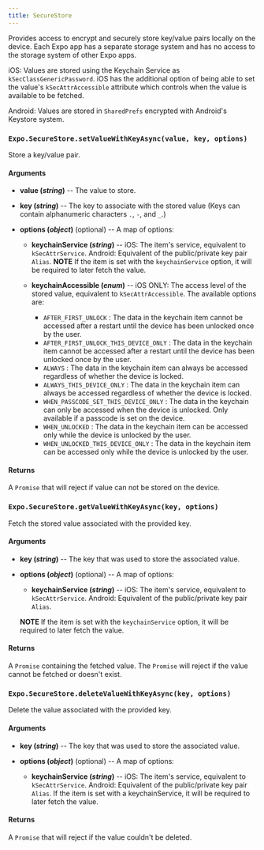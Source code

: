 ```yaml
---
title: SecureStore
---
```


Provides access to encrypt and securely store key/value pairs locally on the device.  Each Expo app has a separate storage system and has no access to the storage system of other Expo apps. 

iOS:  Values are stored using the Keychain Service as `kSecClassGenericPassword`.  iOS has the additional option of being able to set the value's `kSecAttrAccessible` attribute which controls when the value is available to be fetched.

Android:  Values are stored in `SharedPrefs` encrypted with Android's Keystore system.

### `Expo.SecureStore.setValueWithKeyAsync(value, key, options)`

Store a key/value pair.

#### Arguments

-   **value (_string_)** -- The value to store.

- **key (_string_)** -- The key to associate with the stored value (Keys can contain alphanumeric characters `.`, `-`, and `_`.)

-   **options (_object_)** (optional) -- A map of options:

    -   **keychainService (_string_)** -- 
      iOS: The item's service, equivalent to `kSecAttrService`.
      Android: Equivalent of the public/private key pair `Alias`.
      **NOTE** If the item is set with the `keychainService` option, it will be required to later fetch the value.

    -   **keychainAccessible (_enum_)** -- iOS ONLY: The access level of the stored value, equivalent to `kSecAttrAccessible`.  The available options are:
        - `AFTER_FIRST_UNLOCK` : The data in the keychain item cannot be accessed after a restart until the device has been unlocked once by the user.
        - `AFTER_FIRST_UNLOCK_THIS_DEVICE_ONLY` : The data in the keychain item cannot be accessed after a restart until the device has been unlocked once by the user.
        - `ALWAYS` : The data in the keychain item can always be accessed regardless of whether the device is locked.
        - `ALWAYS_THIS_DEVICE_ONLY` : The data in the keychain item can always be accessed regardless of whether the device is locked.
        - `WHEN_PASSCODE_SET_THIS_DEVICE_ONLY` : The data in the keychain can only be accessed when the device is unlocked. Only available if a passcode is set on the device.
        - `WHEN_UNLOCKED` : The data in the keychain item can be accessed only while the device is unlocked by the user.
        - `WHEN_UNLOCKED_THIS_DEVICE_ONLY` : The data in the keychain item can be accessed only while the device is unlocked by the user.

#### Returns

A `Promise` that will reject if value can not be stored on the device.

### `Expo.SecureStore.getValueWithKeyAsync(key, options)`

Fetch the stored value associated with the provided key.

#### Arguments

-   **key (_string_)** -- The key that was used to store the associated value.

-   **options (_object_)** (optional) -- A map of options:
  
    -   **keychainService (_string_)** -- 
      iOS: The item's service, equivalent to `kSecAttrService`.
      Android: Equivalent of the public/private key pair `Alias`.  
      
      **NOTE** If the item is set with the `keychainService` option, it will be required to later fetch the value.

#### Returns

A `Promise` containing the fetched value.  The `Promise` will reject if the value cannot be fetched or doesn't exist.

### `Expo.SecureStore.deleteValueWithKeyAsync(key, options)`

Delete the value associated with the provided key.

#### Arguments

-   **key (_string_)** -- The key that was used to store the associated value.

-   **options (_object_)** (optional) -- A map of options:
  
    -   **keychainService (_string_)** -- iOS: The item's service, equivalent to `kSecAttrService`.  Android: Equivalent of the public/private key pair `Alias`.  If the item is set with a keychainService, it will be required to later fetch the value.

#### Returns

A `Promise` that will reject if the value couldn't be deleted.

